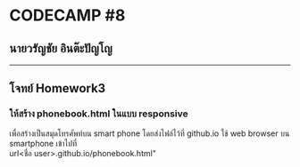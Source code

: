 # CODECAMP #8

## นายวรัญชัย อินต๊ะปัญโญ

---

## โจทย์ Homework3
### ให้สร้าง phonebook.html ในแบบ responsive 

เพื่อสร้างเป็นสมุดโทรศัพท์บน smart phone
โดยส่งไฟล์ไว้ที่ github.io
ใช้ web browser บน smartphone เข้าไปที่  
url<ชื่อ user>.github.io/phonebook.html"